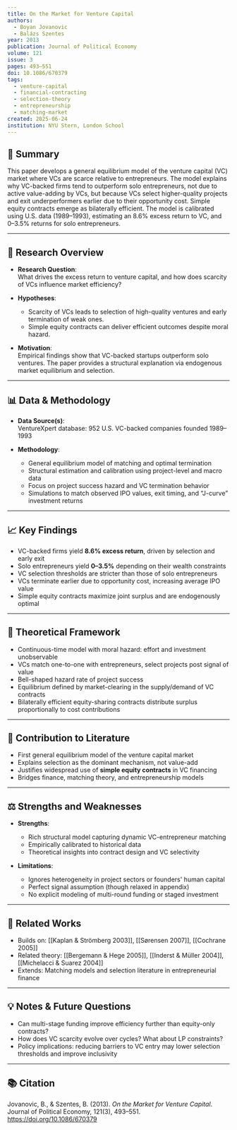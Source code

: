 ```yaml
---
title: On the Market for Venture Capital
authors:
  - Boyan Jovanovic
  - Balázs Szentes
year: 2013
publication: Journal of Political Economy
volume: 121
issue: 3
pages: 493–551
doi: 10.1086/670379
tags:
  - venture-capital
  - financial-contracting
  - selection-theory
  - entrepreneurship
  - matching-market
created: 2025-06-24
institution: NYU Stern, London School
---
```


## 🧠 Summary  
This paper develops a general equilibrium model of the venture capital (VC) market where VCs are scarce relative to entrepreneurs. The model explains why VC-backed firms tend to outperform solo entrepreneurs, not due to active value-adding by VCs, but because VCs select higher-quality projects and exit underperformers earlier due to their opportunity cost. Simple equity contracts emerge as bilaterally efficient. The model is calibrated using U.S. data (1989–1993), estimating an 8.6% excess return to VC, and 0–3.5% returns for solo entrepreneurs.

---

## 🧭 Research Overview  
- **Research Question**:  
  What drives the excess return to venture capital, and how does scarcity of VCs influence market efficiency?

- **Hypotheses**:  
  - Scarcity of VCs leads to selection of high-quality ventures and early termination of weak ones.  
  - Simple equity contracts can deliver efficient outcomes despite moral hazard.

- **Motivation**:  
  Empirical findings show that VC-backed startups outperform solo ventures. The paper provides a structural explanation via endogenous market equilibrium and selection.

---

## 📊 Data & Methodology  
- **Data Source(s)**:  
  VentureXpert database: 952 U.S. VC-backed companies founded 1989–1993

- **Methodology**:  
  - General equilibrium model of matching and optimal termination  
  - Structural estimation and calibration using project-level and macro data  
  - Focus on project success hazard and VC termination behavior  
  - Simulations to match observed IPO values, exit timing, and “J-curve” investment returns

---

## 📈 Key Findings  
- VC-backed firms yield **8.6% excess return**, driven by selection and early exit  
- Solo entrepreneurs yield **0–3.5%** depending on their wealth constraints  
- VC selection thresholds are stricter than those of solo entrepreneurs  
- VCs terminate earlier due to opportunity cost, increasing average IPO value  
- Simple equity contracts maximize joint surplus and are endogenously optimal

---

## 🧠 Theoretical Framework  
- Continuous-time model with moral hazard: effort and investment unobservable  
- VCs match one-to-one with entrepreneurs, select projects post signal of value  
- Bell-shaped hazard rate of project success  
- Equilibrium defined by market-clearing in the supply/demand of VC contracts  
- Bilaterally efficient equity-sharing contracts distribute surplus proportionally to cost contributions

---

## 🎯 Contribution to Literature  
- First general equilibrium model of the venture capital market  
- Explains selection as the dominant mechanism, not value-add  
- Justifies widespread use of **simple equity contracts** in VC financing  
- Bridges finance, matching theory, and entrepreneurship models

---

## ⚖️ Strengths and Weaknesses  
- **Strengths**:  
  - Rich structural model capturing dynamic VC-entrepreneur matching  
  - Empirically calibrated to historical data  
  - Theoretical insights into contract design and VC selectivity

- **Limitations**:  
  - Ignores heterogeneity in project sectors or founders' human capital  
  - Perfect signal assumption (though relaxed in appendix)  
  - No explicit modeling of multi-round funding or staged investment

---

## 🔗 Related Works  
- Builds on: [[Kaplan & Strömberg 2003]], [[Sørensen 2007]], [[Cochrane 2005]]  
- Related theory: [[Bergemann & Hege 2005]], [[Inderst & Müller 2004]], [[Michelacci & Suarez 2004]]  
- Extends: Matching models and selection literature in entrepreneurial finance

---

## 💡 Notes & Future Questions  
- Can multi-stage funding improve efficiency further than equity-only contracts?  
- How does VC scarcity evolve over cycles? What about LP constraints?  
- Policy implications: reducing barriers to VC entry may lower selection thresholds and improve inclusivity

---

## 📚 Citation  
Jovanovic, B., & Szentes, B. (2013). *On the Market for Venture Capital*. Journal of Political Economy, 121(3), 493–551. https://doi.org/10.1086/670379
